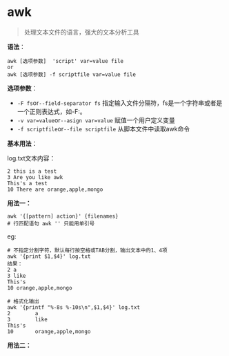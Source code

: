 # awk

> 处理文本文件的语言，强大的文本分析工具

**语法**：

```
awk [选项参数]  'script' var=value file
or
awk [选项参数] -f scriptfile var=value file
```

**选项参数**：

- `-F fs`or`--field-separator fs`
  指定输入文件分隔符，fs是一个字符串或者是一个正则表达式，如-F:。
- `-v var=value`or`--asign var=value`
  赋值一个用户定义变量
- `-f scriptfile`or`--file scriptfile`
  从脚本文件中读取awk命令

**基本用法**：

log.txt文本内容：

```
2 this is a test
3 Are you like awk
This's a test
10 There are orange,apple,mongo
```

**用法一：**

```
awk '{[pattern] action}' {filenames}
# 行匹配语句 awk '' 只能用单引号
```

eg:

```
# 不指定分割字符，默认每行按空格或TAB分割，输出文本中的1、4项
awk '{print $1,$4}' log.txt
结果：
2 a
3 like
This's
10 orange,apple,mongo

# 格式化输出
awk '{printf "%-8s %-10s\n",$1,$4}' log.txt
2        a
3        like
This's
10       orange,apple,mongo
```

**用法二：**


